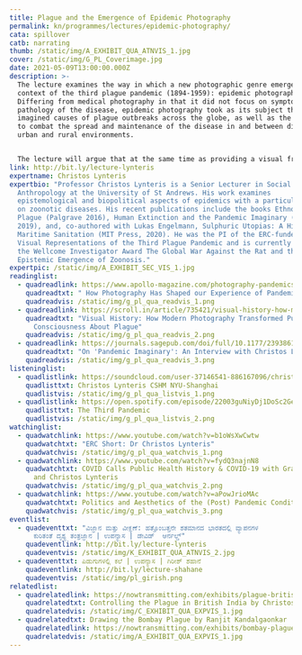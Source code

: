 ```yaml
---
title: Plague and the Emergence of Epidemic Photography
permalink: kn/programmes/lectures/epidemic-photography/
cata: spillover
catb: narrating
thumb: /static/img/A_EXHIBIT_QUA_ATNVIS_1.jpg
cover: /static/img/G_PL_Coverimage.jpg
date: 2021-05-09T13:00:00.000Z
description: >-
  The lecture examines the way in which a new photographic genre emerged in the
  context of the third plague pandemic (1894-1959): epidemic photography.
  Differing from medical photography in that it did not focus on symptoms or the
  pathology of the disease, epidemic photography took as its subject the real or
  imagined causes of plague outbreaks across the globe, as well as the methods
  to combat the spread and maintenance of the disease in and between different
  urban and rural environments. 


  The lecture will argue that at the same time as providing a visual framing of epidemics and the struggle against them that continues to inform our experience and response to infectious diseases today, epidemic photography played a key role in establishing the notion and experience of the “pandemic” in the modern world.
link: http://bit.ly/lecture-lynteris
expertname: Christos Lynteris
expertbio: "Professor Christos Lynteris is a Senior Lecturer in Social
  Anthropology at the University of St Andrews. His work examines
  epistemological and biopolitical aspects of epidemics with a particular focus
  on zoonotic diseases. His recent publications include the books Ethnographic
  Plague (Palgrave 2016), Human Extinction and the Pandemic Imaginary (Routlege
  2019), and, co-authored with Lukas Engelmann, Sulphuric Utopias: A History of
  Maritime Sanitation (MIT Press, 2020). He was the PI of the ERC-funded project
  Visual Representations of the Third Plague Pandemic and is currently the PI of
  the Wellcome Investigator Award The Global War Against the Rat and the
  Epistemic Emergence of Zoonosis."
expertpic: /static/img/A_EXHIBIT_SEC_VIS_1.jpg
readinglist:
  - quadreadlink: https://www.apollo-magazine.com/photography-pandemics/
    quadreadtxt: " How Photography Has Shaped our Experience of Pandemics"
    quadreadvis: /static/img/g_pl_qua_readvis_1.png
  - quadreadlink: https://scroll.in/article/735421/visual-history-how-modern-photography-transformed-public-consciousness-about-plague
    quadreadtxt: "Visual History: How Modern Photography Transformed Public
      Consciousness About Plague"
    quadreadvis: /static/img/g_pl_qua_readvis_2.png
  - quadreadlink: https://journals.sagepub.com/doi/full/10.1177/2393861720976956
    quadreadtxt: "On 'Pandemic Imaginary': An Interview with Christos Lynteris"
    quadreadvis: /static/img/g_pl_qua_readvis_3.png
listeninglist:
  - quadlistlink: https://soundcloud.com/user-37146541-886167096/christos-lynteris-march-2018
    quadlisttxt: Christos Lynteris CSHM NYU-Shanghai
    quadlistvis: /static/img/g_pl_qua_listvis_1.png
  - quadlistlink: https://open.spotify.com/episode/22003guNiyDj1DoSc2Ge3q?si=4mqFJBMjS0CVSGwAFHGrpg
    quadlisttxt: The Third Pandemic
    quadlistvis: /static/img/g_pl_qua_listvis_2.png
watchinglist:
  - quadwatchlink: https://www.youtube.com/watch?v=b1oWsXwCwtw
    quadwatchtxt: "ERC Short: Dr Christos Lynteris"
    quadwatchvis: /static/img/g_pl_qua_watchvis_1.png
  - quadwatchlink: https://www.youtube.com/watch?v=fydQ3najnN8
    quadwatchtxt: COVID Calls Public Health History & COVID-19 with Graham Mooney
      and Christos Lynteris
    quadwatchvis: /static/img/g_pl_qua_watchvis_2.png
  - quadwatchlink: https://www.youtube.com/watch?v=aPowJrioMAc
    quadwatchtxt: Politics and Aesthetics of the (Post) Pandemic Condition
    quadwatchvis: /static/img/g_pl_qua_watchvis_3.png
eventlist:
  - quadeventtxt: "ವಿಜ್ಞಾನ ಮತ್ತು ವೀಕ್ಞಣೆ: ಹತ್ತೊಂಬತ್ತನೇ ಶತಮಾನದ ಭಾರತದಲ್ಲಿ ವ್ಯಾಪನಗಳ
      ಕುರಿತಂತೆ ದೃಶ್ಯ ತಂತ್ರಜ್ಞಾನ | ಉಪನ್ಯಾಸ | ಡೇವಿಡ್‌  ಆರ್ನಲ್ಡ್"
    quadeventlink: http://bit.ly/lecture-lynteris
    quadeventvis: /static/img/K_EXHIBIT_QUA_ATNVIS_2.jpg
  - quadeventtxt: ಪಿಡುಗುಗಳಲ್ಲಿ ಕಲೆ | ಉಪನ್ಯಾಸ | ಗಿರೀಶ್‌ ಶಹಾನೆ
    quadeventlink: http://bit.ly/lecture-shahane
    quadeventvis: /static/img/pl_girish.png
relatedlist:
  - quadrelatedlink: https://nowtransmitting.com/exhibits/plague-british-india/
    quadrelatedtxt: Controlling the Plague in British India by Christos Lynteris
    quadrelatedvis: /static/img/C_EXHIBIT_QUA_EXPVIS_1.jpg
  - quadrelatedtxt: Drawing the Bombay Plague by Ranjit Kandalgaonkar
    quadrelatedlink: https://nowtransmitting.com/exhibits/bombay-plague/
    quadrelatedvis: /static/img/A_EXHIBIT_QUA_EXPVIS_1.jpg
---
```

